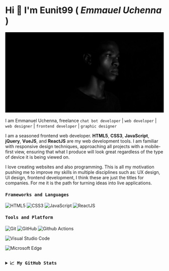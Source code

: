 # Hi 👋 I'm Eunit99 ( _Emmauel_ _Uchenna_ )

<img src="https://raw.githubusercontent.com/Eunit99/eunit99/master/eunit99.jpg" alt="Eunit99 on Github">

I am Emmanuel Uchenna, freelance `chat bot developer` | `web developer` |
`web designer` | `frontend developer` | `graphic designer`

I am a seasoned frontend web developer. **HTML5**, **CSS3**, **JavaScript**,
**jQuery**, **VueJS**, and **ReactJS** are my web development tools. I am
familiar with responsive design techniques, approaching all projects with a
mobile-first view, ensuring that what I produce will look great regardless of
the type of device it is being viewed on.

I love creating websites and also programming. This is all my motivation pushing
me to improve my skills in multiple disciplines such as: UX design, UI design,
frontend development, I think these are just the titles for companies. For me it
is the path for turning ideas into live applications.

<!--
**Eunit99/eunit99** is a ✨ _special_ ✨ repository because its `README.md` (this file) appears on your GitHub profile.

Here are some ideas to get you started:

- 🔭 I’m currently working on ...
- 🌱 I’m currently learning ...
- 👯 I’m looking to collaborate on ...
- 🤔 I’m looking for help with ...
- 💬 Ask me about ...
- 📫 How to reach me: ...
- 😄 Pronouns: ...
- ⚡ Fun fact: ...
-->

<h4><b><samp>Frameworks and Languages</samp></b></h4>

<!-- <code><img height="20" src="https://raw.githubusercontent.com/github/explore/80688e429a7d4ef2fca1e82350fe8e3517d3494d/topics/reactjs/reactjs.png"></code>
<code><img height="20" src="https://raw.githubusercontent.com/github/explore/80688e429a7d4ef2fca1e82350fe8e3517d3494d/topics/dart/dart.png"></code>
<code><img height="20" src="https://raw.githubusercontent.com/github/explore/80688e429a7d4ef2fca1e82350fe8e3517d3494d/topics/firebase/firebase.png"></code>
<code><img height="20" src="https://raw.githubusercontent.com/github/explore/80688e429a7d4ef2fca1e82350fe8e3517d3494d/topics/git/git.png"></code>
<code><img height="20" src="https://raw.githubusercontent.com/github/explore/80688e429a7d4ef2fca1e82350fe8e3517d3494d/topics/cpp/cpp.png"></code>
<code><img height="20" src="https://raw.githubusercontent.com/github/explore/80688e429a7d4ef2fca1e82350fe8e3517d3494d/topics/c/c.png"></code>
<code><img height="20" src="https://raw.githubusercontent.com/github/explore/80688e429a7d4ef2fca1e82350fe8e3517d3494d/topics/java/java.png"></code>
<code><img height="20" src="https://raw.githubusercontent.com/github/explore/80688e429a7d4ef2fca1e82350fe8e3517d3494d/topics/nodejs/nodejs.png"></code> -->

![HTML5](https://img.shields.io/badge/-HTML5-%23E44D27?style=flat-square&logo=html5&logoColor=ffffff)
![CSS3](https://img.shields.io/badge/-CSS3-%231572B6?style=flat-square&logo=css3)
![JavaScript](https://img.shields.io/badge/-JavaScript-%23F7DF1C?style=flat-square&logo=javascript&logoColor=000000&labelColor=%23F7DF1C&color=%23FFCE5A)
![ReactJS](https://img.shields.io/badge/Flutter-47c5fb?style=flat-square&logo=React&logoColor=white)

<!-- ![Dart](https://img.shields.io/badge/Dart-2bb7f6?style=flat-square&logo=Dart&logoColor=white) -->
<!-- ![Java](https://img.shields.io/badge/Java-ea2d2f?style=flat-square&logo=java&logoColor=ffffff) -->
<!-- ![C](https://img.shields.io/badge/C-27338e?style=flat-square&logo=c&logoColor=white) -->
<!-- ![Python](https://img.shields.io/badge/Python-3776AB?style=flat-square&logo=Python&logoColor=white) -->
<!--![C++](https://img.shields.io/badge/C++-649ad2?style=flat-square&logo=c%2B%2B&logoColor=white)-->
<!-- ![Nodejs](https://img.shields.io/badge/Nodejs-black?style=flat-square&logo=Node.js&logoColor=white) -->

<h4><b><samp>Tools and Platform</samp></b></h4>

![Git](https://img.shields.io/badge/Git-F05032?style=flat-square&logo=Git&logoColor=white)
![GitHub](https://img.shields.io/badge/GitHub-181717?style=flat-square&logo=github)
![Github
Actions](https://img.shields.io/badge/Github_Actions-2088FF?style=flat-square&logo=Github-Actions&logoColor=ffffff)

<!-- ![Firebase](https://img.shields.io/badge/Firebase-ffcb2c?style=flat-square&logo=Firebase&logoColor=white) -->

![Visual Studio
Code](https://img.shields.io/badge/Visual_Studio_Code-007ACC?style=flat-square&logo=Visual-Studio-Code&logoColor=white)

<!-- ![Android Studio](https://img.shields.io/badge/Android_Studio-3DDC84?style=flat-square&logo=Android-Studio&logoColor=ffffff) -->

![Microsoft
Edge](https://img.shields.io/badge/Microsoft_Edge-0078D7?style=flat-square&logo=Microsoft-Edge&logoColor=white)

##

<details>
  <summary><b><samp>📈 My GitHub Stats</samp></b></summary>
  <br>
  <p align="center"> <img align="center"
      src="https://github-readme-stats.vercel.app/api/top-langs/?username=eunit99&hide_langs_below=1&&show_icons=true&title_color=08fdd8&icon_color=bb2acf&text_color=ffffff&bg_color=242424" />
    <img align="center"
      src="https://github-readme-stats.vercel.app/api?username=eunit99&&show_icons=true&title_color=08fdd8&icon_color=bb2acf&text_color=ffffff&bg_color=242424" />
  </p>
</details>

##
